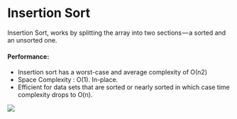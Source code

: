 # Insertion Sort

Insertion Sort, works by splitting the array into two sections — a sorted and an unsorted one.

#### Performance:

- Insertion sort has a worst-case and average complexity of О(n2)
- Space Complexity : O(1). In-place.
- Efficient for data sets that are sorted or nearly sorted in which case time complexity drops to O(n).

![](https://upload.wikimedia.org/wikipedia/commons/0/0f/Insertion-sort-example-300px.gif)
